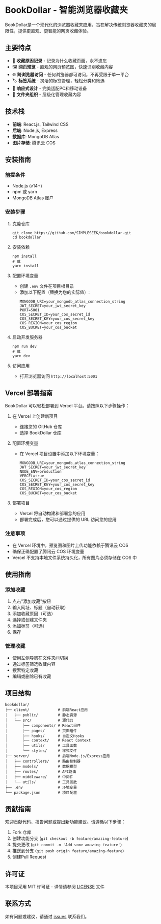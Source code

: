 # BookDollar - 智能浏览器收藏夹

BookDollar是一个现代化的浏览器收藏夹应用，旨在解决传统浏览器收藏夹的局限性，提供更直观、更智能的网页收藏体验。

## 主要特点

- 📝 **收藏原因记录** - 记录为什么收藏页面，永不遗忘
- 🖼️ **网页预览** - 直观的网页预览图，快速识别收藏内容
- 🌐 **跨浏览器访问** - 任何浏览器都可访问，不再受限于单一平台
- 🏷️ **标签系统** - 灵活的标签管理，轻松分类和筛选
- 📱 **响应式设计** - 完美适配PC和移动设备
- 📂 **文件夹组织** - 层级化管理收藏内容

## 技术栈

- **前端**: React.js, Tailwind CSS
- **后端**: Node.js, Express
- **数据库**: MongoDB Atlas
- **图片存储**: 腾讯云 COS

## 安装指南

### 前提条件

- Node.js (v14+)
- npm 或 yarn
- MongoDB Atlas 账户

### 安装步骤

1. 克隆仓库
   ```
   git clone https://github.com/SIMPLESEEK/bookdollar.git
   cd bookdollar
   ```

2. 安装依赖
   ```
   npm install
   # 或
   yarn install
   ```

3. 配置环境变量
   - 创建 `.env` 文件在项目根目录
   - 添加以下配置（替换为您的实际值）:
     ```
     MONGODB_URI=your_mongodb_atlas_connection_string
     JWT_SECRET=your_jwt_secret_key
     PORT=5001
     COS_SECRET_ID=your_cos_secret_id
     COS_SECRET_KEY=your_cos_secret_key
     COS_REGION=your_cos_region
     COS_BUCKET=your_cos_bucket
     ```

4. 启动开发服务器
   ```
   npm run dev
   # 或
   yarn dev
   ```

5. 访问应用
   - 打开浏览器访问 `http://localhost:5001`

## Vercel 部署指南

BookDollar 可以轻松部署到 Vercel 平台。请按照以下步骤操作：

1. 在 Vercel 上创建新项目
   - 连接您的 GitHub 仓库
   - 选择 BookDollar 仓库

2. 配置环境变量
   - 在 Vercel 项目设置中添加以下环境变量：
     ```
     MONGODB_URI=your_mongodb_atlas_connection_string
     JWT_SECRET=your_jwt_secret_key
     NODE_ENV=production
     VERCEL=true
     COS_SECRET_ID=your_cos_secret_id
     COS_SECRET_KEY=your_cos_secret_key
     COS_REGION=your_cos_region
     COS_BUCKET=your_cos_bucket
     ```

3. 部署项目
   - Vercel 将自动构建和部署您的应用
   - 部署完成后，您可以通过提供的 URL 访问您的应用

### 注意事项

- 在 Vercel 环境中，预览图和图片上传功能依赖于腾讯云 COS
- 确保正确配置了腾讯云 COS 环境变量
- Vercel 不支持本地文件系统持久化，所有图片必须存储在 COS 中

## 使用指南

### 添加收藏

1. 点击"添加收藏"按钮
2. 输入网址、标题（自动获取）
3. 添加收藏原因（可选）
4. 选择或创建文件夹
5. 添加标签（可选）
6. 保存

### 管理收藏

- 使用左侧导航在文件夹间切换
- 通过标签筛选收藏内容
- 搜索特定收藏
- 编辑或删除已有收藏

## 项目结构

```
bookdollar/
├── client/             # 前端React应用
│   ├── public/         # 静态资源
│   └── src/            # 源代码
│       ├── components/ # React组件
│       ├── pages/      # 页面组件
│       ├── hooks/      # 自定义Hooks
│       ├── context/    # React Context
│       ├── utils/      # 工具函数
│       └── styles/     # 样式文件
├── server/             # 后端Node.js/Express应用
│   ├── controllers/    # 路由控制器
│   ├── models/         # 数据模型
│   ├── routes/         # API路由
│   ├── middleware/     # 中间件
│   └── utils/          # 工具函数
├── .env                # 环境变量
└── package.json        # 项目配置
```

## 贡献指南

欢迎贡献代码、报告问题或提出新功能建议。请遵循以下步骤：

1. Fork 仓库
2. 创建功能分支 (`git checkout -b feature/amazing-feature`)
3. 提交更改 (`git commit -m 'Add some amazing feature'`)
4. 推送到分支 (`git push origin feature/amazing-feature`)
5. 创建Pull Request

## 许可证

本项目采用 MIT 许可证 - 详情请参阅 [LICENSE](LICENSE) 文件

## 联系方式

如有问题或建议，请通过 [issues](https://github.com/SIMPLESEEK/bookdollar/issues) 联系我们。
